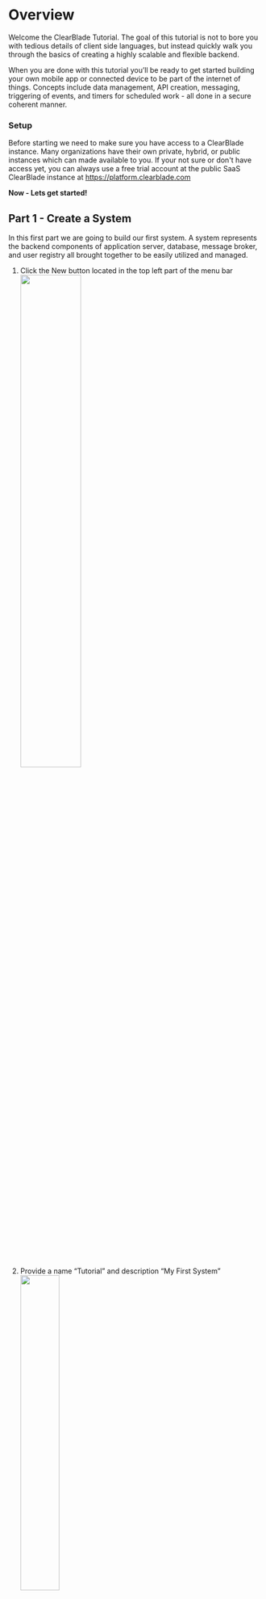 # Overview  

Welcome the ClearBlade Tutorial.  The goal of this tutorial is not to bore you with tedious details of client side languages, but instead quickly walk you through the basics of creating a highly scalable and flexible backend.  

When you are done with this tutorial you’ll be ready to get started building your own mobile app or connected device to be part of the internet of things.  Concepts include data management, API creation, messaging, triggering of events, and timers for scheduled work - all done in a secure coherent manner.  

### Setup
Before starting we need to make sure you have access to a ClearBlade instance.  Many organizations have their own private, hybrid, or public instances which can made available to you.  If your not sure or don't have access yet, you can always use a free trial account at the public SaaS ClearBlade instance at https://platform.clearblade.com

**Now - Lets get started!**



## Part 1 - Create a System  

In this first part we are going to build our first system.  A system represents the backend components of application server, database, message broker, and user registry all brought together to be easily utilized and managed.

1. Click the New button located in the top left part of the menu bar  
   <img src="images/firstpage.png" width="50%"></img>

2. Provide a name “Tutorial” and description “My First System”  
   <img src="images/systemname.png" width="40%"></img>

3. Click __Create!__  
4. View your system settings by clicking the gear icon located in the top right of your new system.  
   <img src="images/rightgearicon.png" width="40%"></img>  
5. Capture your systemKey and systemSecret - we will use those values in our clients  
__NOTE:__ User Session Token TTL - provides you the ability to customize how long the user tokens are operational.  
   <img src="images/systemkey.png" width="40%"></img>  
6. **Before we continue you need to download the JavaScript tutorial source files from Github https://github.com/ClearBlade/Tutorial-JavaScript** <img src="images/github.png" width="2%"></img>      
  1. Clone the repository with the command <code>git clone https://github.com/ClearBlade/Tutorial-JavaScript.git</code>
  2. Edit the file /Tutorial-JavaScript/js/part1.js  and **save**    

~~~javascript
  var initOptions = {
     URI : "https://clearblade.YOURDOMAIN.com",
     messagingURI : "clearblade.YOURDOMAIN.com",
     messagingPort: 8904,
     useMQTT: true,
     cleanSession: true,
     systemKey: "YOUR_SYSTEMKEY",
     systemSecret: "YOUR_SYSTEMSECRET"  
  }
~~~
If you are using the public platform use:
~~~
  URI: "https://platform.clearblade.com",
  messagingURI: "platform.clearblade.com",
~~~

7. Open the file **index.html** in your local browser

8. The final step of Part 1 is to initialize the ClearBlade Platform anonymously.  Follow the instructions in your client UI to complete that task.  


In some cases this tutorial will show examples of the client in Javascript.  Expect comparable user interfaces to exist in the Android and iOS clients.  
<img src="images/part1success.png" width="40%"></img>  
Lesson learned -  
- How to create a new system in the ClearBlade platform  
- How to find the basic properties of a system  
- How to log in anonymously so that all activities are tracked  





## Part 2 - Create a user  

The attribute that should be first in the minds of all enterprise platform developers is security.  Before anything meaningful happens with ClearBlade we must start to define the permissions model.  The permissions model in the ClearBlade platform is role-based.    

Although you have already created a developer account to login to the platform, each system you create will have its own user registry.
For Part 2 we will create our first user and then connect to our system as that user.  To get the basic understanding of users:

1. Click the Auth tab to Add a new user (email and password)  
   <img src="images/authtab.png" width="40%"></img>  
2. Add a new user by Clicking the **+ User** icon  
   <img src="images/usericon.png" width="10%"></img>  
3. Set the user email to **“test@clearblade.com”**  
4. Set the user password to **“clearblade”**  
   <img src="images/userpass.png" width="40%"></img>  
5. Your user is now created and has been given the role of “Authenticated”.  To learn more about users and roles see the [documentation](../../../1-platform_concepts/Users/)
6. Go back to you client app and execute the Part 2 login action  
<img src="images/part2login.png" width="40%"></img>  

Lessons Learned -   
- How to navigate to users and roles   
- Create new users  
- Demonstrate connection to the ClearBlade Platform  

## Part 3 - Create a collection  

Now its time to create and work with data.  In this part we will define a new custom collection that is similar to a table found in a SQL database.  

1. Navigate to the system data section by clicking on Data from the menubar  
   <img src="images/datatab.png" width="30%"></img>  
2. In the upper left click the +New button to create a new collection  
   <img src="images/newicon.png" width="10%"></img>  
3. The data for this collection will be stored inside the ClearBlade Platform so select **“Cloud”** and give the new collection a Name of **“Weather”**.  
   <img src="images/cloudcollection.png" width="40%"></img>  
4. Create new columns for the collection by clicking on the +Column button.  
   <img src="images/columnbutton.png" width="30%"></img>  
5. Name the new column **“city”** and set the type to **“String”**  
   <img src="images/citystring.png" width="40%"></img>  
6. Repeat the process to add the following additional columns  
a. state: String  
b. country : String  
c. temperature : float  
d. weather : String  
   <img src="images/collectionrows.png" width="40%"></img>  
7. Add a row of data by clicking on  
   <img src="images/rowicon.png" width="10%"></img>  
8. Insert a row for **Austin, Tx, USA, 102, Sunny**  
9. Insert a row for **New York, Ny, USA, 77, Cloudy**  
10. By default security is turned off for all assets you create in the platform. The next few steps enable your users to access this new data structure via simple REST based calls.  
a. Click the collections settings icon found in the upper right  
<img src="images/wrenchicon.png" width="5%"></img>  
b. Choose the Security tab in settings window.  
<img src="images/securitytab.png" width="20%"></img>  
c. Click +Role icon   
<img src="images/roleicon.png" width="10%"></img>  
d. Type Authenticated to select the role associated with our test user.   
e. Then give the Authenticated role CRUD permissions.  
<img src="images/roles.png" width="40%"></img>  
11. You now have defined, populated and authorized a new data structure.  


**NOTE:** For more information on the client app you can checkout the readme available on the Tutorial GitHub page  
<img src="images/part3success.png" width="40%"></img>  

Lessons Learned -   
- How to create data structure   
- Applying authorities to those data structures  
- Fetching those data structures in your client application  

## Part 4 - Create a service  

Best practice for building many apps includes creating an application layer of services.  In these services you have the ability to implement your API and build highly scalable business logic.  In this part we will create a simple service in the ClearBlade platform.  

1. Navigate to the system code section by clicking on Code from the menubar  
<img src="images/codetab.png" width="30%"></img>  
2. Click the + New button to open the new service dialog  
<img src="images/newserviceicon.png" width="10%"></img>
3. Enter the name of **“ServicePart4”**  
4. Click **+Add** Parameter to add an input parameter named "city" to the service  
5. Click **Create** to add the new service to your system  
<img src="images/createnewservice.png" width="40%"></img>  
6. In your newly created service add the following lines of code    
~~~javascript
function ServicePart4(req, resp){
    resp.success("Welcome "+req.userEmail+" from "+req.params.city);
}
~~~

7. Add data to test with by clicking **“Test Parameters”** located in the bottom right  
<img src="images/testparams.png" width="20%"></img>
8. In the parameters dialog add “Austin” as your city value. **Note:** These values can be of different types.  In this case it’s important to include the parentheses around your string value.  
<img src="images/params.png" width="40%"></img>  
9. Click **“Close”** when finished  
10. To test your code click the button labeled **“Save and Test”**  
 <img src="images/saveandtest.png" width="10%"></img>  
11. The response should now be presented to you.  <br><img src="images/success.png" width="40%"></img> <br>
The code you added performed a basic Hello world operation. There were several objects used that allowed for this interaction    
a. **req** - The request object contains a number of helpful attributes.  Including information about the user, parameters passed to the user and core system attributes  
b. **resp** - The response object is how services are exited.  Calling resp.success sends the payload back to your calling endpoint  
12. As services get complex, it’s helpful to view logs of your service execution.  Turn on logging in your service by:
  *  Clicking the service settings icon  
 <img src="images/wrenchicon.png" width="5%"></img>
  *  Set Logging enabled to YES.
 <br> <img src="images/logging.png" width="30%"></img>
  *  Click the Requires tab and add the log library
<br><img src="images/tutorialLogRequires.png" width="40%"></img>
  *  Choose Apply
  *  Now, update your service to write the request object to the log

~~~javascript   
function ServicePart4(req, resp){
    log("Our request object is: "+JSON.stringify(req));
    resp.success("Welcome "+req.userEmail+" from "+req.params.city);
}
~~~

13. View your service logs by completing the following steps:  
a. Once again call the “Save and Test” operation  
b. Close the “Success” dialog   
c. Click the history icon in the top right  
<img src="images/historyicon.png" width="5%"></img>  
d. Choose the appropriate service execution run from the dropdown  
<img src="images/selectservicerun.png" width="45%"></img>

e. The results of the log statement we wrote should now be visible.  In this case we have printed the req object for inspection.  Review the results  
<img src="images/logs.png" width="40%"></img>  
14. The last step is now to make this service available for your end users. Update the permissions of the service to allow execution for authenticated users  
a. Click the service settings icon found in the upper right  
 <img src="images/wrenchicon.png" width="5%"></img>   
b. Choose the Security tab in settings window.  
c. Click +Role icon  
<img src="images/roleicon.png" width="5%"></img>    
d. Type Authenticated to select the role associated with our test user.    
e. Then give the Authenticated role Executable permissions.  
<img src="images/authenticated.png" width="40%"></img>  
15. Now you’re ready to test in your client app.  Go and complete Part 4 validation   
<img src="images/part4success.png" width="40%"></img>  

Lessons Learned -   
- How to create a new service    
- How to pass and return data from a new service endpoint  
- How to debug the service via logging  
- How to securely expose the service to outside users  



## Part 5 - Create business logic  

Services can provide much more than just helloworld capability.  They have the power to implement your complete API.  In this next module we will do some basic data access and implement some simple business rules.  

1. Using the steps from part 4 - Create a new service, named **‘ServicePart5’** and add parameters city, state, and country.   
2. Copy and insert the following code into the newly created service    
~~~javascript
function ServicePart5(req, resp){

    var city = req.params.city;
    var state = req.params.state;
    var country = req.params.country;

    ClearBlade.init({request:req});

    //updateCollection goes here

    var createCollection = function() {
        var collection = ClearBlade.Collection({collectionName:"Weather"});
        var newRow = {
            city: city,
            state: state,
            country: country,
            temperature: 70,
            weather: 'Sunny'
        };
        var callback = function(err, data) {
            if (err) {
                resp.error(data);
            } else {
                resp.success(JSON.stringify(newRow));
            }
        };
        collection.create(newRow, callback);
    };

     var callback = function(err, data){
        if (err) {
            resp.error(data);
        }
        else {
            if (data.DATA.length === 0) {
                createCollection();
            } else {
                resp.success({"temperature": data.DATA[0].temperature, "weather" : data.DATA[0].weather});
                //updateCollection();
            }
        }
    };

    var q = ClearBlade.Query({collectionName:"Weather"} );

    q.equalTo("city", city);
    q.equalTo("state", state);
    q.equalTo("country", country);

    q.fetch( callback);
}
~~~  
* **NOTE:** This code represents some typical business logic.  This logic includes the following tasks  
  a. Take data from request parameters and store them locally   
  b. Create Query object to go and search for existing data in the collection that matched the information passed over parameters  
  c. Update logic to add the new city if it didn’t exist in the collection.  

~~~javascript
...
    var updateCollection = function() {
        var q = ClearBlade.Query({collectionName:"Weather"} );

        q.equalTo("city", city);
        q.equalTo("state", state);
        q.equalTo("country", country);
        var updateRow = {
            city: city,
            state: state,
            country: country,
            temperature: 70,
            weather: 'Sunny'
        };
        var callback = function(err, data) {
            if (err) {
                resp.error(data);
            } else {
                resp.success(JSON.stringify(updateRow));
            }
        };
        q.update(updateRow, callback);
    };
...

~~~
4. Before this service can run you must add the ClearBlade library to your new services require list   
a. First click on your services settings icon  
<img src="images/wrenchicon.png" width="5%"></img>   
b. Choose the Requires tab  
c. In the add input field type **“clearblade”** and press enter  
<img src="images/requires.png" width="40%"></img>  
d. Before leaving the settings dialog Click the “Security” tab  
e. Add the “Authenticated” role and ensure it can execute the service  
<img src="images/authenticated.png" width="40%"></img>  
5. Now you’re ready to test in your client app.  Go and complete Part 5 validation  
<img src="images/part5success.png" width="40%"></img>

Lessons Learned -   
- How to connect to collections in a service   
- Basic javascript syntax  
- Leveraging the built-in ClearBlade library    


## Part 6 - Create a Library  

Developers always need to make reusable logic that can be leveraged across their applications.  In step 5 you used the built in library called ClearBlade.  You may also create new libraries that are available to all services in your system.  

1. Ensure you are on the code tab by clicking on the menu bar  
<img src="images/codetab.png" width="30%"></img>  
2. Click the + New button to open the new service dialog  
<img src="images/newserviceicon.png" width="10%"></img>  
3. Name your library **“updateCityLibrary”**   
4. Change the Type of service to **“Library”** using the dropdown  
<img src="images/libdrop.png" width="40%"></img>  
5. Click **“Create”**  
6. In the newly created library, copy and paste the following code in the new library and confirm the collectionName is the same as the collection you created earlier:  

~~~javascript
var getWeather = function(city, callback){
    var requestObject = ClearBlade.http().Request();
    var options = {
        uri: "http://api.openweathermap.org/data/2.5/weather?q="+city+"&units=imperial&APPID=4b7403db83c14490daa37a57b722743f",
        strictSSL: false,
        headers: {
            'Accept': 'application/json'
        }
    };
    requestObject.get(options, function(err, response) {
        callback(err, JSON.parse(response));
    });
};
var saveWeather = function(item_id, temp, description, callback){

    var cityWeather = {"temperature":temp,"weather":description};
    var q = ClearBlade.Query({collectionName:'Weather'});
    q.equalTo('item_id', item_id);
    var callCallback = function (err, data) {
        callback(err, data);
    };
    q.update(cityWeather, callCallback);
};
~~~
This code contains two new functions  
 - getWeather - which looks up the weather for a city using a third party http library  
 - saveWeather - saves the results of the weather lookup to the collection  
7. Open the setting for the updateCityLibrary by clicking the wrench icon  
8. On the Requires tab add the **‘http’** library and Apply  
<img src="images/httplib.png" width="40%"></img>  
9. Continue by creating a new service to test your library. Click the **'+New{}'** button  
10. Name the service **“ServicePart6”**  and add parameters city, state, and country  
11. Create a new service, ‘ServicePart6’ and copy and paste the following code into your new service.  This code will build off of the service defined in part 5 but now also include calls to your custom library.    

~~~javascript
function ServicePart6(req, resp){

    var city = req.params.city;
    var state = req.params.state;
    var country = req.params.country;

    var setWeather = function(item_id, city) {
        var temp= 30;
        var description="unset"
        var saveWeatherCallback = function(err, data) {

            if (err) {
                resp.error(data);
            } else {
                resp.success(city+" weather is "+description+" and "+temp+" °F");
            }
        };
        var getWeatherCallback = function(err, data) {
            temp = data.main.temp;
            description = data.weather[0].description;
            saveWeather(item_id, temp, description, saveWeatherCallback)
        };
        getWeather(city, getWeatherCallback);
    };


    var updateCollection = function() {
        var collection = ClearBlade.Collection({collectionName:"Weather"});
        var newRow = {
            city: city,
            state: state,
            country: country,
            temperature: 70,
            weather: 'Sunny'
        };
        var callback = function(err, data) {
            if (err) {
                resp.error(data);
            } else {
                setWeather(data.DATA[0].item_id, data.DATA[0].city);
            }
        };
        collection.create(newRow, callback);
    };

     var cityCallback = function(err, data){
        if (err) {
            resp.error(data);
        }
        else {
            if (data.DATA.length === 0) {
                updateCollection();
            } else {
                setWeather(data.DATA[0].item_id, data.DATA[0].city);
            }
        }
    };

    ClearBlade.init({request:req});

    var q = ClearBlade.Query({collectionName:"Weather"});
    q.equalTo("city", city);
    q.equalTo("state", state);
    q.equalTo("country", country);
    q.fetch(cityCallback);
}
~~~
12. In your new servicePart6 open the setting and be sure to require your new library along with the ClearBlade library and give the service 'Authenticated' user permissions    
<img src="images/updatecitylib.png" width="40%"></img>  
13. You can now complete Part 6 validation in your app  
<img src="images/part6success.png" width="40%"></img>
14. After completing the validation, you can check whether the data has been saved to the collection  
<img src="images/part6verifydata.png" width="60%"></img>

Lessons Learned -   
- How to create libraries  
- Make raw http calls  



## Part 7 - Introduction to messaging  

Many apps want to accomplish more than just getting and showing data but provide a richer experience by having data pushed to them. The data that get sents to these apps can come from a variety of places - like IoT devices.  

To accomplish this richer experience the ClearBlade Platform provides a messaging protocol that can be used on devices or in web browsers.  Part 7 will explore what’s possible with ClearBlade secure scalable messaging.  

1. In your client app navigate to part 7.  (Javascript Tutorial shown below)  
<img src="images/messaging.png" width="40%"></img>  
2. Click the subscribe button to have your client began to listen on the topic called “weather”  
3. Below the message box, test sending data across the messaging protocol by entering something in the message box and clicking publish.  

That payload has now been sent securely through the ClearBlade Platform instance and received back by the client you are working with  
<img src="images/part7success.png" width="40%"></img>  
4. Validate result in app window by ensuring the message appears in your message box.  
5. We can also see the results of the message using the developer console.  Begin by clicking on the Message item on the menu bar.  
<img src="images/messagetab.png" width="30%"></img>  
6. In the lists of topics find and click on “weather”  
<img src="images/part7topics.png" width="40%"></img>  
7. Check the messages published under the weather topic:  
<img src="images/part7messagehistory.png" width="40%"></img>  

Lessons Learned -   
- The availability of messaging for publish subscribe activities  
- Message history is available for all topics within a system  
- Customization of payloads across the message protocol  
- Messaging support for browser and native device experiences  



## Part 8 - Messaging from Service  

To expand on messaging, it’s not always desired that your clients be the ones issuing messages.  Broadcasted information coming from your server can provide tremendous value in keeping all clients notified of changes and in sync.      

In Part 8 we will create a service that sends messages.  You will be able to see the result in the client you already have running.  

1. Ensure you are on the code tab by clicking on the menu bar  
<img src="images/codetab.png" width="30%"></img>  
2. Click the + New button to open the new service dialog  
<img src="images/newserviceicon.png" width="10%"></img>  
3. Name your library **“notifyLib”**  
4. Select the Code type to **Library**
5. Use the standard process for updating the service required libraries to include clearblade
6. Copy and paste the following code:  

~~~javascript
var notify = function(message) {
  var messaging = ClearBlade.Messaging({}, function(){});
  messaging.publish("weather", message);
};

~~~
This code will send a basic message over the messaging protocol  on the topic called “weather”  
7. Next create a new service, **‘ServicePart8’** and copy and paste the following code   
~~~javascript
  function ServicePart8(req, resp){

    var getWeather = function() {

        var queryCallback = function(err, data) {

            if (err) {
                resp.error(data);
            } else {
                var message = {part:"part8", "ts": Date(), "value":data.DATA[0].city + " is " + data.DATA[0].temperature + " degrees and " + data.DATA[0].weather};
                notify(JSON.stringify(message));
                resp.success("Done");
            }
        }

        var query = ClearBlade.Query({collectionName:"Weather"});
        query.equalTo('city', 'Austin');
        query.fetch(queryCallback);
    };

    ClearBlade.init({request:req});
    getWeather();

}
~~~
8. In the newly create servicePart8 open the settings and update the requires to include the libraries **‘clearblade’** and **‘notifyLib’**  
<img src="images/part8require.png" width="40%"></img>  
9. This service does its own initialization so that it doesn’t need a caller user token to run calls against the data.  It can be tested directly from the console  
10. Click the button “Save and Test”  
<img src="images/saveandtest.png" width="10%"></img>  
11. Look in your client app and validate the message from Part 8 now appears in your message box.  
<img src="images/part8success.png" width="40%"></img>  
12. Validate in the console in the message history tab  
<img src="images/part8messagehistory.png" width="40%"></img>  

Lessons Learned -   
- Messaging can be sent via a service  




## Part 9 - Create a Trigger  

Now that you have brought together the basic of building your own API that includes data, live interactions with business logic you can explore the richness that occurs when these attributes are unified.  ClearBlade Platform triggers allow for you as a developer to identify certain events and automatically trigger an action.    

This capability can be used to keep large numbers of clients in sync when a single data source changes or to invoke asynchronous data analysis.  

1. Begin by create a new service called **ServicePart9Trigger** and copy and paste the following code:  

~~~javascript
function ServicePart9Trigger(req, resp){
    ClearBlade.init({request:req});
    notify(JSON.stringify({part:"part9", req:JSON.stringify(req)}));
    resp.success("done");
}
~~~  
2. Update the settings of the new service by clicking the wrench icon and require the **notifyLib** and **clearblade** libraries  
<img src="images/part9triggerrequire.png" width="40%"></img>  
3. Before leaving the settings dialog go to the Triggers Tab  
4. Using the trigger UI create a new trigger that causes the service to run each time the weather collection has a create event called.  
<img src="images/part9trigger.png" width="40%"></img>  
5. We need the ability to test this new trigger so create another service named **ServicePart9Caller** and copy and paste the following code:  
~~~javascript
function ServicePart9Caller(req, resp){
    var city = "Seattle";
    var state = "WA";
    var country = "USA";

    var updateCollection = function(Temp, desc) {
        var collection = ClearBlade.Collection({collectionName:"Weather"});
        var newRow = {
            city: city,
            state: state,
            country: country,
            temperature: parseInt(Temp),
            weather: desc
        };
        var callback = function(err, data) {
            if (err) {
                resp.error(data);
            } else {
                resp.success("done");
            }
        };
        collection.create(newRow, callback);
    };

    var getWeatherCallback = function(err, data) {
        var temp = data.main.temp;
        var description = data.weather[0].description;
        updateCollection(temp, description);
    };
    ClearBlade.init({request:req});
    getWeather(city, getWeatherCallback);
}
~~~
6. Using the settings on this new service update the requires to include updateCityLibrary and clearblade  
<img src="images/part9callerrequire.png" width="40%"></img>   
7. Now click the “Save and Test” button to execute the ServicePart9Caller from the console. When this service runs it should create in the Weather collection and consequently trigger your trigger event.  If everything has gone to correctly, you should now see a part 9 entry in your app.  
<img src="images/part9success.png" width="40%"></img>  
8. Dont forget to verify that your console also tracked the event by using the Messaging tab  
<img src="images/part9messagingtab.png" width="40%"></img>

Lessons Learned -   
- Triggers are applied to services  
- When a trigger is called it passed data into the service describing the event that called it  
- Triggers provide a unifying capability across all activities in your system  


## Part 10 - Create a Timer  

Now that we are reacting to events within the ClearBlade platform it becomes equally important to start scheduling activities.  ClearBlade provides the ability to set Timers on services that can run with both varying frequency and repition.  This capability mirrors what enterprises do today with batch jobs but also looks familiar to users of cloud services that monitor uptime and availability of infrastructure.  

In Part 10 we will create a time that causes a service to run every 10 seconds 30 times  

1. From the Code tab click the New button to launch the new service dialog  
2. Name the service **ServicePart10**  
3. Copy and insert the following code into the newly created service  

~~~javascript
function ServicePart10(req, resp){
    ClearBlade.init({request:req});
    var message = {part:"part10", "ts": Date(), "message": "Service executing every 10 seconds"};
    notify(JSON.stringify(message));
    resp.success("done");
}
~~~   
4. Add administrator to your test user's roles
<img src="images/part10userroleupdate.png" width="40%"></img>
5. Set the service security to administrator
6. Leave "Run as" blank
7. Use the standard process for updating the service required libraries to include **clearblade** and **notifyLib**  
8. Test the service in the console by clicking the Save and Test button  
9. Click on the wrench icon and go to the Timers tab  
<img src="images/wrenchicon.png" width="5%"></img>    
10. Set the timer to run the service every 10 seconds  
<img src="images/timer.png" width="40%"></img>  
11. In your client you should now see 10 entries showing the execution of the timer.  
<img src="images/part10success.png" width="40%"></img>  

Lessons Learned -   
- Timers are applied to services  
- When a timer is called it passed data into the service describing the event that called it  
- Timers provide a more traditional unifying capability across the capabilities of your system  



### What’s Next  

1. Create a [Portal](../../../5-portal/portal_getting_started) and begin to visualize the data within your ClearBlade Platform instance
2. Familiarize yourself with the raw APIs at swagger  
 [Swagger/Analytics](../../../static/restapi/index.html#!/analytics)
3. Familiarize yourself with samples - tank, chats  
4. Learn about the integrations available - Sockets, Files  
5. Review the CLI and development best practices  
6. Practice using the system integration patterns for IoT, Social, SalesForce, AS400 and others found on [github](https://github.com/ClearBlade/ClearBlade-Patterns)
7. Communicate on the forums
